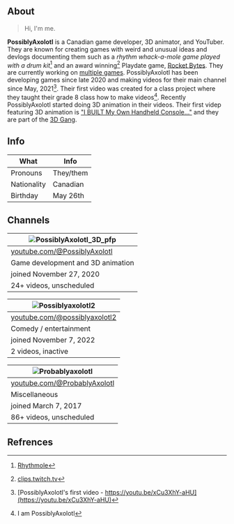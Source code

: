 ## About

> Hi, I'm me.

**PossiblyAxolotl** is a Canadian game developer, 3D animator, and YouTuber. They are known for creating games with weird and unusual ideas and devlogs documenting them such as a *rhythm whack-a-mole game played with a drum kit*[^rhythmole] and an award winning[^1] Playdate game, [Rocket Bytes](/rocket_bytes). They are currently working on [multiple games](/games#upcoming). PossiblyAxolotl has been developing games since late 2020 and making videos for their main channel since May, 2021[^2]. Their first video was created for a class project where they taught their grade 8 class how to make videos[^3]. Recently PossiblyAxolotl started doing 3D animation in their videos. Their first videp featuring 3D animation is ["I BUILT My Own Handheld Console..."](https://youtu.be/O01qyfwtr_g) and they are part of the [3D Gang](https://www.youtube.com/@ThreeDGang).

## Info

|What|Info|
|----|----|
|Pronouns|They/them|
|Nationality|Canadian|
|Birthday|May 26th|

## Channels
 
|![PossiblyAxolotl_3D_pfp](https://github.com/PossiblyAxolotl/PossiblyAxolotl-Wiki/assets/108029829/03c6ae67-6d5b-4b94-9a35-7427b6fae510)|
|--------|
|[youtube.com/@PossiblyAxolotl](https://www.youtube.com/@PossiblyAxolotl)|
|Game development and 3D animation|
|joined November 27, 2020|
|24+ videos, unscheduled|

|![Possiblyaxolotl2](https://github.com/PossiblyAxolotl/PossiblyAxolotl-Wiki/assets/108029829/a28bd01b-4845-4fe4-b1b9-9c38ab90fb1e)|
|--------|
|[youtube.com/@possiblyaxolotl2](https://www.youtube.com/@possiblyaxolotl2)|
|Comedy / entertainment|
|joined November 7, 2022|
|2 videos, inactive||

|![Probablyaxolotl](https://github.com/PossiblyAxolotl/PossiblyAxolotl-Wiki/assets/108029829/45e18719-e25a-4b65-9fbe-2a75268d812a)|
|--------|
|[youtube.com/@ProbablyAxolotl](https://www.youtube.com/@ProbablyAxolotl)|
|Miscellaneous|
|joined March 7, 2017|
|86+ videos, unscheduled|

## Refrences
[^rhythmole]: [Rhythmole](/rhythmole)
[^1]: [clips.twitch.tv](https://clips.twitch.tv/CloudyAmorphousVelociraptorSpicyBoy-xXgRexoE8wKUuAcJ) 
[^2]: [PossiblyAxolotl's first video - https://youtu.be/xCu3XhY-aHU](https://youtu.be/xCu3XhY-aHU)
[^3]: I am PossiblyAxolotl
